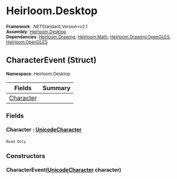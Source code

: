 # Heirloom.Desktop

<small>**Framework**: .NETStandard,Version=v2.1</small>  
<small>**Assembly**: [Heirloom.Desktop](../heirloom.desktop/heirloom.desktop.md)</small>  
<small>**Dependancies**: [Heirloom.Drawing](../Heirloom.Drawing/Heirloom.Drawing.md), [Heirloom.Math](../Heirloom.Math/Heirloom.Math.md), [Heirloom.Drawing.OpenGLES](../Heirloom.Drawing.OpenGLES/Heirloom.Drawing.OpenGLES.md), [Heirloom.OpenGLES](../Heirloom.OpenGLES/Heirloom.OpenGLES.md)</small>  

## CharacterEvent (Struct)
<small>**Namespace**: Heirloom.Desktop</sub></small>  

| Fields | Summary |
|-------|---------|
| [Character](#CHA601A43FD) |  |

### Fields

#### <a name="CHA601A43FD"></a>Character : [UnicodeCharacter](../heirloom.drawing/heirloom.drawing.unicodecharacter.md)
<small>`Read Only`</small>

### Constructors

#### CharacterEvent([UnicodeCharacter](../heirloom.drawing/heirloom.drawing.unicodecharacter.md) character)


